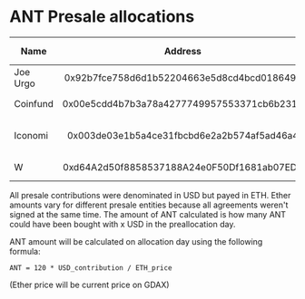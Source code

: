 # ANT Presale allocations

| Name     |                   Address                 |  USD  |  Ether  |     ANT    | Ether TX | ANT TX | Agreement SHA256                                                 |
|----------|:------------------------------------------:|:-------:| :-------:|:----------:|:----:|:----:|------------------------------------------------------------------|
| Joe Urgo | 0x92b7fce758d6d1b52204663e5d8cd4bcd018649e | 10,000 USD | 208 ETH |  | [0x4026...](https://etherscan.io/tx/0x402633b9986823b5abe2d70c545e69a708f81b479d3b1027a40c50c4bb1ce97e) | |d3a3522184479e42685b9a9609c3d3ee6a04e9f3f528447377b40d550b43074e |
| Coinfund | 0x00e5cdd4b7b3a78a4277749957553371cb6b2310 | 40,000 USD | 804.83 ETH | | [0x140d...](https://etherscan.io/tx/0x140d94fe2ad7a79c198a4391b1a3c893547d06db4f42e45c2a5740ac8c85e4ea)   | |e7f2460eaf66c43db4ca63321c3ba8f95c0ee00892b37d0947ee760eb3a9bf76                                                                 |
| Iconomi | 0x003de03e1b5a4ce31fbcbd6e2a2b574af5ad46a4 | 40,000 USD | 833 ETH | | [0x1bff...](https://etherscan.io/tx/0x1bfffbe6bbbe90aa2064960ffd7ff3e7c8b7e5c4cdf188afaf751170dec61347) + [0x35be...](https://etherscan.io/tx/0x35be124ded7dad6935aab071e0dc59021ab6dc2ae254bfa1798e884531ed79e6) | |18d9d77042b87f798efcc2e7e4ec9a4c5ed66339ea3a249667b143cdfc7c8243                                                                 |
| W | 0xd64A2d50f8858537188A24e0F50Df1681ab07ED7 | 10,000 USD | 208 ETH | | [0x3327...](https://etherscan.io/tx/0x3327962eea26e950a7ed8aa18defd0ae60851295a8ac826e07629c9790ac50cf)   | |


All presale contributions were denominated in USD but payed in ETH. Ether amounts vary for different presale entities because all agreements weren't signed at the same time. The amount of ANT calculated is how many ANT could have been bought with x USD in the preallocation day.

ANT amount will be calculated on allocation day using the following formula:

`ANT = 120 * USD_contribution / ETH_price`

(Ether price will be current price on GDAX)
